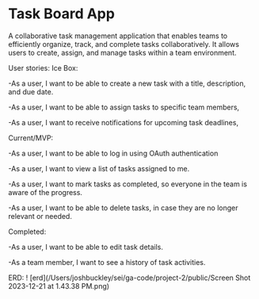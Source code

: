 # Task Board App

A collaborative task management application that enables teams to efficiently organize, track, and complete tasks collaboratively. It allows users to create, assign, and manage tasks within a team environment.

User stories:
Ice Box:

-As a user, I want to be able to create a new task with a title, description, and due date.

-As a user, I want to be able to assign tasks to specific team members,

-As a user, I want to receive notifications for upcoming task deadlines,

Current/MVP:

-As a user, I want to be able to log in using OAuth authentication

-As a user, I want to view a list of tasks assigned to me.

-As a user, I want to mark tasks as completed, so everyone in the team is aware of the progress.

-As a user, I want to be able to delete tasks, in case they are no longer relevant or needed.

Completed:

-As a user, I want to be able to edit task details.

-As a team member, I want to see a history of task activities.


ERD:
! [erd](/Users/joshbuckley/sei/ga-code/project-2/public/Screen Shot 2023-12-21 at 1.43.38 PM.png)




